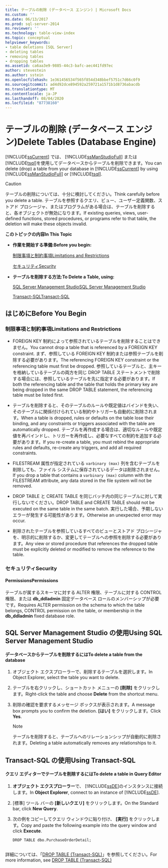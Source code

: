 ```yaml
---
title: テーブルの削除 (データベース エンジン) | Microsoft Docs
ms.custom: ''
ms.date: 06/13/2017
ms.prod: sql-server-2014
ms.reviewer: ''
ms.technology: table-view-index
ms.topic: conceptual
helpviewer_keywords:
- table deletions [SQL Server]
- deleting tables
- removing tables
- dropping tables
ms.assetid: ca6aa3e9-9885-44c3-bafc-aec441fd97ec
author: stevestein
ms.author: sstein
ms.openlocfilehash: 1e361456534f565f854d348bbef5751c7d66c0f9
ms.sourcegitcommit: ad4d92dce894592a259721a1571b1d8736abacdb
ms.translationtype: MT
ms.contentlocale: ja-JP
ms.lasthandoff: 08/04/2020
ms.locfileid: "87738160"
---
```

# <a name="delete-tables-database-engine"></a><span data-ttu-id="b18f0-102">テーブルの削除 (データベース エンジン)</span><span class="sxs-lookup"><span data-stu-id="b18f0-102">Delete Tables (Database Engine)</span></span>
  <span data-ttu-id="b18f0-103">[!INCLUDE[ssCurrent](../../includes/sscurrent-md.md)] では、 [!INCLUDE[ssManStudioFull](../../includes/ssmanstudiofull-md.md)] または [!INCLUDE[tsql](../../includes/tsql-md.md)]を使用してデータベースからテーブルを削除できます。</span><span class="sxs-lookup"><span data-stu-id="b18f0-103">You can delete (drop) a table from your database in [!INCLUDE[ssCurrent](../../includes/sscurrent-md.md)] by using [!INCLUDE[ssManStudioFull](../../includes/ssmanstudiofull-md.md)] or [!INCLUDE[tsql](../../includes/tsql-md.md)].</span></span>  
  
> [!CAUTION]  
>  <span data-ttu-id="b18f0-104">テーブルの削除については、十分に検討してください。</span><span class="sxs-lookup"><span data-stu-id="b18f0-104">Think carefully before you delete a table.</span></span> <span data-ttu-id="b18f0-105">テーブルを参照するクエリ、ビュー、ユーザー定義関数、ストアド プロシージャ、またはプログラムがある場合は、テーブルを削除すると、各オブジェクトが無効になります。</span><span class="sxs-lookup"><span data-stu-id="b18f0-105">If existing queries, views, user-defined functions, stored procedures, or programs refer to that table, the deletion will make these objects invalid.</span></span>  
  
 <span data-ttu-id="b18f0-106">**このトピックの内容**</span><span class="sxs-lookup"><span data-stu-id="b18f0-106">**In This Topic**</span></span>  
  
-   <span data-ttu-id="b18f0-107">**作業を開始する準備:**</span><span class="sxs-lookup"><span data-stu-id="b18f0-107">**Before you begin:**</span></span>  
  
     [<span data-ttu-id="b18f0-108">制限事項と制約事項</span><span class="sxs-lookup"><span data-stu-id="b18f0-108">Limitations and Restrictions</span></span>](#Restrictions)  
  
     [<span data-ttu-id="b18f0-109">セキュリティ</span><span class="sxs-lookup"><span data-stu-id="b18f0-109">Security</span></span>](#Security)  
  
-   <span data-ttu-id="b18f0-110">**テーブルを削除する方法:**</span><span class="sxs-lookup"><span data-stu-id="b18f0-110">**To Delete a Table, using:**</span></span>  
  
     [<span data-ttu-id="b18f0-111">SQL Server Management Studio</span><span class="sxs-lookup"><span data-stu-id="b18f0-111">SQL Server Management Studio</span></span>](#SSMSProcedure)  
  
     [<span data-ttu-id="b18f0-112">Transact-SQL</span><span class="sxs-lookup"><span data-stu-id="b18f0-112">Transact-SQL</span></span>](#TsqlProcedure)  
  
##  <a name="before-you-begin"></a><a name="BeforeYouBegin"></a> <span data-ttu-id="b18f0-113">はじめに</span><span class="sxs-lookup"><span data-stu-id="b18f0-113">Before You Begin</span></span>  
  
###  <a name="limitations-and-restrictions"></a><a name="Restrictions"></a> <span data-ttu-id="b18f0-114">制限事項と制約事項</span><span class="sxs-lookup"><span data-stu-id="b18f0-114">Limitations and Restrictions</span></span>  
  
-   <span data-ttu-id="b18f0-115">FOREIGN KEY 制約によって参照されているテーブルを削除することはできません。</span><span class="sxs-lookup"><span data-stu-id="b18f0-115">You cannot drop a table that is referenced by a FOREIGN KEY constraint.</span></span> <span data-ttu-id="b18f0-116">まず、参照している FOREIGN KEY 制約または参照テーブルを削除する必要があります。</span><span class="sxs-lookup"><span data-stu-id="b18f0-116">The referencing FOREIGN KEY constraint or the referencing table must first be dropped.</span></span> <span data-ttu-id="b18f0-117">参照しているテーブルと、主キーを格納しているテーブルの両方を同じ DROP TABLE ステートメントで削除する場合には、参照しているテーブルを先に指定する必要があります。</span><span class="sxs-lookup"><span data-stu-id="b18f0-117">If both the referencing table and the table that holds the primary key are being dropped in the same DROP TABLE statement, the referencing table must be listed first.</span></span>  
  
-   <span data-ttu-id="b18f0-118">テーブルを削除すると、そのテーブルのルールや既定値はバインドを失い、そのテーブルに関係付けられている制約やトリガーも自動的に削除されます。</span><span class="sxs-lookup"><span data-stu-id="b18f0-118">When a table is dropped, rules or defaults on the table lose their binding, and any constraints or triggers associated with the table are automatically dropped.</span></span> <span data-ttu-id="b18f0-119">テーブルを再作成する場合は、適切なルールや既定値を再バインドし、トリガーを再作成し、必要なすべての制約を追加する必要があります。</span><span class="sxs-lookup"><span data-stu-id="b18f0-119">If you re-create a table, you must rebind the appropriate rules and defaults, re-create any triggers, and add all required constraints.</span></span>  
  
-   <span data-ttu-id="b18f0-120">FILESTREAM 属性が指定されている `varbinary (max)` 列を含むテーブルを削除しても、ファイル システムに保存されているデータは削除されません。</span><span class="sxs-lookup"><span data-stu-id="b18f0-120">If you drop a table that contains a `varbinary (max)` column with the FILESTREAM attribute, any data stored in the file system will not be removed.</span></span>  
  
-   <span data-ttu-id="b18f0-121">DROP TABLE と CREATE TABLE を同じバッチ内の同じテーブルに対して実行しないでください。</span><span class="sxs-lookup"><span data-stu-id="b18f0-121">DROP TABLE and CREATE TABLE should not be executed on the same table in the same batch.</span></span> <span data-ttu-id="b18f0-122">実行した場合、予期しないエラーが発生する可能性があります。</span><span class="sxs-lookup"><span data-stu-id="b18f0-122">Otherwise an unexpected error may occur.</span></span>  
  
-   <span data-ttu-id="b18f0-123">削除されたテーブルを参照しているすべてのビューとストアド プロシージャを、明示的に削除するか、変更してテーブルへの参照を削除する必要があります。</span><span class="sxs-lookup"><span data-stu-id="b18f0-123">Any view or stored procedure that references the dropped table must be explicitly deleted or modified to remove the reference to the table.</span></span>  
  
###  <a name="security"></a><a name="Security"></a> <span data-ttu-id="b18f0-124">セキュリティ</span><span class="sxs-lookup"><span data-stu-id="b18f0-124">Security</span></span>  
  
####  <a name="permissions"></a><a name="Permissions"></a> <span data-ttu-id="b18f0-125">Permissions</span><span class="sxs-lookup"><span data-stu-id="b18f0-125">Permissions</span></span>  
 <span data-ttu-id="b18f0-126">テーブルが属するスキーマに対する ALTER 権限、テーブルに対する CONTROL 権限、または **db_ddladmin** 固定データベース ロールのメンバーシップが必要です。</span><span class="sxs-lookup"><span data-stu-id="b18f0-126">Requires ALTER permission on the schema to which the table belongs, CONTROL permission on the table, or membership in the **db_ddladmin** fixed database role.</span></span>  
  
##  <a name="using-sql-server-management-studio"></a><a name="SSMSProcedure"></a> <span data-ttu-id="b18f0-127">SQL Server Management Studio の使用</span><span class="sxs-lookup"><span data-stu-id="b18f0-127">Using SQL Server Management Studio</span></span>  
  
#### <a name="to-delete-a-table-from-the-database"></a><span data-ttu-id="b18f0-128">データベースからテーブルを削除するには</span><span class="sxs-lookup"><span data-stu-id="b18f0-128">To delete a table from the database</span></span>  
  
1.  <span data-ttu-id="b18f0-129">オブジェクト エクスプローラーで、削除するテーブルを選択します。</span><span class="sxs-lookup"><span data-stu-id="b18f0-129">In Object Explorer, select the table you want to delete.</span></span>  
  
2.  <span data-ttu-id="b18f0-130">テーブルを右クリックし、ショートカット メニューの **[削除]** をクリックします。</span><span class="sxs-lookup"><span data-stu-id="b18f0-130">Right-click the table and choose **Delete** from the shortcut menu.</span></span>  
  
3.  <span data-ttu-id="b18f0-131">削除の確認を要求するメッセージ ボックスが表示されます。</span><span class="sxs-lookup"><span data-stu-id="b18f0-131">A message box prompts you to confirm the deletion.</span></span> <span data-ttu-id="b18f0-132">**[はい]** をクリックします。</span><span class="sxs-lookup"><span data-stu-id="b18f0-132">Click **Yes**.</span></span>  
  
    > [!NOTE]  
    >  <span data-ttu-id="b18f0-133">テーブルを削除すると、テーブルへのリレーションシップが自動的に削除されます。</span><span class="sxs-lookup"><span data-stu-id="b18f0-133">Deleting a table automatically removes any relationships to it.</span></span>  
  
##  <a name="using-transact-sql"></a><a name="TsqlProcedure"></a> <span data-ttu-id="b18f0-134">Transact-SQL の使用</span><span class="sxs-lookup"><span data-stu-id="b18f0-134">Using Transact-SQL</span></span>  
  
#### <a name="to-delete-a-table-in-query-editor"></a><span data-ttu-id="b18f0-135">クエリ エディターでテーブルを削除するには</span><span class="sxs-lookup"><span data-stu-id="b18f0-135">To delete a table in Query Editor</span></span>  
  
1.  <span data-ttu-id="b18f0-136">**オブジェクト エクスプローラー**で、 [!INCLUDE[ssDE](../../includes/ssde-md.md)]のインスタンスに接続します。</span><span class="sxs-lookup"><span data-stu-id="b18f0-136">In **Object Explorer**, connect to an instance of [!INCLUDE[ssDE](../../includes/ssde-md.md)].</span></span>  
  
2.  <span data-ttu-id="b18f0-137">[標準] ツール バーの **[新しいクエリ]** をクリックします。</span><span class="sxs-lookup"><span data-stu-id="b18f0-137">On the Standard bar, click **New Query**.</span></span>  
  
3.  <span data-ttu-id="b18f0-138">次の例をコピーしてクエリ ウィンドウに貼り付け、 **[実行]** をクリックします。</span><span class="sxs-lookup"><span data-stu-id="b18f0-138">Copy and paste the following example into the query window and click **Execute**.</span></span>  
  
    ```  
    DROP TABLE dbo.PurchaseOrderDetail;  
  
    ```  
  
 <span data-ttu-id="b18f0-139">詳細については、「[DROP TABLE &#40;Transact-SQL&#41;](/sql/t-sql/statements/drop-table-transact-sql)」を参照してください。</span><span class="sxs-lookup"><span data-stu-id="b18f0-139">For more information, see [DROP TABLE &#40;Transact-SQL&#41;](/sql/t-sql/statements/drop-table-transact-sql)</span></span>  
  
  
